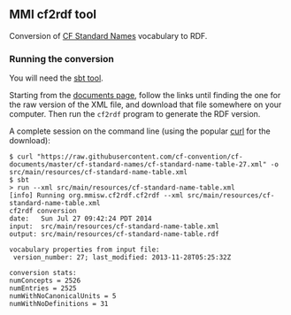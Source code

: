 ## MMI cf2rdf tool ##

Conversion of [CF Standard Names](http://cfconventions.org/documents.html) vocabulary to RDF.


### Running the conversion ###

You will need the [sbt tool](http://www.scala-sbt.org/download.html).

Starting from the [documents page](http://cfconventions.org/documents.html), follow the links
until finding the one for the raw version of the XML file, and download that file somewhere
on your computer. Then run the `cf2rdf` program to generate the RDF version.

A complete session on the command line (using the popular [curl](http://curl.haxx.se/) for the download):

```shell
$ curl "https://raw.githubusercontent.com/cf-convention/cf-documents/master/cf-standard-names/cf-standard-name-table-27.xml" -o src/main/resources/cf-standard-name-table.xml
$ sbt
> run --xml src/main/resources/cf-standard-name-table.xml
[info] Running org.mmisw.cf2rdf.cf2rdf --xml src/main/resources/cf-standard-name-table.xml
cf2rdf conversion
date:   Sun Jul 27 09:42:24 PDT 2014
input:  src/main/resources/cf-standard-name-table.xml
output: src/main/resources/cf-standard-name-table.rdf

vocabulary properties from input file:
 version_number: 27; last_modified: 2013-11-28T05:25:32Z

conversion stats:
numConcepts = 2526
numEntries = 2525
numWithNoCanonicalUnits = 5
numWithNoDefinitions = 31
```
